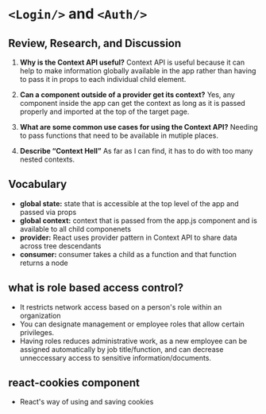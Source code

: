 # `<Login/>` and `<Auth/>`

## Review, Research, and Discussion

  1. **Why is the Context API useful?** Context API is useful because it can help to make information globally available in the app rather than having to pass it in props to each individual child element.

  2. **Can a component outside of a provider get its context?** Yes, any component inside the app can get the context as long as it is passed properly and imported at the top of the target page.

  3. **What are some common use cases for using the Context API?** Needing to pass functions that need to be available in mutiple places.

  4. **Describe “Context Hell”** As far as I can find, it has to do with too many nested contexts.
  
## Vocabulary

- **global state:** state that is accessible at the top level of the app and passed via props
- **global context:** context that is passed from the app.js component and is available to all child componenets
- **provider:** React uses provider pattern in Context API to share data across tree descendants
- **consumer:**  consumer takes a child as a function and that function returns a node
  
## what is role based access control?

- It restricts network access based on a person's role within an organization
- You can designate management or employee roles that allow certain privileges.
- Having roles reduces administrative work, as a new employee can be assigned automatically by job title/function, and can decrease unneccessary access to sensitive information/documents.

## react-cookies component

- React's way of using and saving cookies
